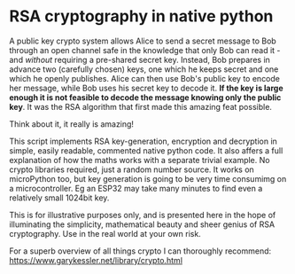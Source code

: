 # RSA cryptography in native python

A public key crypto system allows Alice to send a secret message to Bob through an open channel safe in the knowledge that only Bob can read it - and _without_ requiring a pre-shared secret key.
Instead, Bob prepares in advance two (carefully chosen) keys, one which he keeps secret and one which he openly publishes.
Alice can then use Bob's public key to encode her message, while Bob uses his secret key to decode it.
<b>If the key is large enough it is not feasible to decode the message knowing only the public key</b>.
It was the RSA algorithm that first made this amazing feat possible.

Think about it, it really is amazing!

This script implements RSA key-generation, encryption and decryption in simple, easily readable, commented native python code.
It also affers a full explanation of how the maths works with a separate trivial example.
No crypto libraries required, just a random number source.
It works on microPython too, but key generation is going to be very time consumimg on a microcontroller.
Eg an ESP32 may take many minutes to find even a relatively small 1024bit key.

This is for illustrative purposes only, and is presented here in the hope of illuminating the simplicity, mathematical beauty and sheer genius of RSA cryptography.
Use in the real world at your own risk.

For a superb overview of all things crypto I can thoroughly recommend:
https://www.garykessler.net/library/crypto.html
